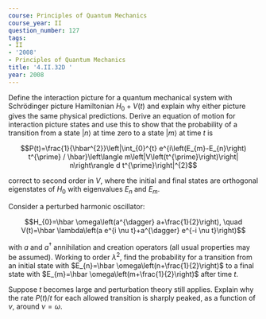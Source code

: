 ```yaml
---
course: Principles of Quantum Mechanics
course_year: II
question_number: 127
tags:
- II
- '2008'
- Principles of Quantum Mechanics
title: '4.II.32D '
year: 2008
---
```



Define the interaction picture for a quantum mechanical system with Schrödinger picture Hamiltonian $H_{0}+V(t)$ and explain why either picture gives the same physical predictions. Derive an equation of motion for interaction picture states and use this to show that the probability of a transition from a state $|n\rangle$ at time zero to a state $|m\rangle$ at time $t$ is

$$P(t)=\frac{1}{\hbar^{2}}\left|\int_{0}^{t} e^{i\left(E_{m}-E_{n}\right) t^{\prime} / \hbar}\left\langle m\left|V\left(t^{\prime}\right)\right| n\right\rangle d t^{\prime}\right|^{2}$$

correct to second order in $V$, where the initial and final states are orthogonal eigenstates of $H_{0}$ with eigenvalues $E_{n}$ and $E_{m}$.

Consider a perturbed harmonic oscillator:

$$H_{0}=\hbar \omega\left(a^{\dagger} a+\frac{1}{2}\right), \quad V(t)=\hbar \lambda\left(a e^{i \nu t}+a^{\dagger} e^{-i \nu t}\right)$$

with $a$ and $a^{\dagger}$ annihilation and creation operators (all usual properties may be assumed). Working to order $\lambda^{2}$, find the probability for a transition from an initial state with $E_{n}=\hbar \omega\left(n+\frac{1}{2}\right)$ to a final state with $E_{m}=\hbar \omega\left(m+\frac{1}{2}\right)$ after time $t$.

Suppose $t$ becomes large and perturbation theory still applies. Explain why the rate $P(t) / t$ for each allowed transition is sharply peaked, as a function of $\nu$, around $\nu=\omega$.